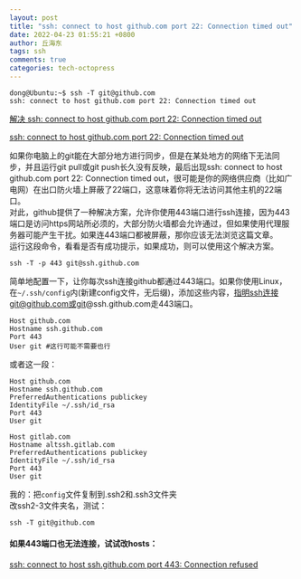 ```yaml
---
layout: post
title: "ssh: connect to host github.com port 22: Connection timed out"
date: 2022-04-23 01:55:21 +0800
author: 丘海东 
tags: ssh
comments: true
categories: tech-octopress
---
```

```
dong@Ubuntu:~$ ssh -T git@github.com
ssh: connect to host github.com port 22: Connection timed out
```
[解决 ssh: connect to host github.com port 22: Connection timed out](https://segmentfault.com/a/1190000040896781)  

[ssh: connect to host github.com port 22: Connection timed out](https://stackoverflow.com/questions/15589682/ssh-connect-to-host-github-com-port-22-connection-timed-out)  

如果你电脑上的git能在大部分地方进行同步，但是在某处地方的网络下无法同步，并且运行git pull或git push长久没有反映，最后出现ssh: connect to host github.com port 22: Connection timed out，很可能是你的网络供应商（比如广电网）在出口防火墙上屏蔽了22端口，这意味着你将无法访问其他主机的22端口。  
对此，github提供了一种解决方案，允许你使用443端口进行ssh连接，因为443端口是访问https网站所必须的，大部分防火墙都会允许通过，但如果使用代理服务器可能产生干扰。如果连443端口都被屏蔽，那你应该无法浏览这篇文章。  
运行这段命令，看看是否有成功提示，如果成功，则可以使用这个解决方案。  
```
ssh -T -p 443 git@ssh.github.com
```
简单地配置一下，让你每次ssh连接github都通过443端口。如果你使用Linux，在`~/.ssh/config`内(新建config文件，无后缀)，添加这些内容，指明ssh连接git@github.com或git@ssh.github.com走443端口。  
```
Host github.com
Hostname ssh.github.com
Port 443
User git #这行可能不需要也行
```

或者这一段：  
```
Host github.com
Hostname ssh.github.com
PreferredAuthentications publickey
IdentityFile ~/.ssh/id_rsa
Port 443
User git

Host gitlab.com
Hostname altssh.gitlab.com
PreferredAuthentications publickey
IdentityFile ~/.ssh/id_rsa
Port 443
User git
```

我的：把`config`文件复制到.ssh2和.ssh3文件夹  
改ssh2-3文件夹名，测试：  
```
ssh -T git@github.com
```
#### 如果443端口也无法连接，试试改hosts：
[ssh: connect to host ssh.github.com port 443: Connection refused](https://qiuhaidong.github.io/blog/2022/05/26/ssh-connect-to-host-ssh-dot-github-dot-com-port-443-connection-refused/)
